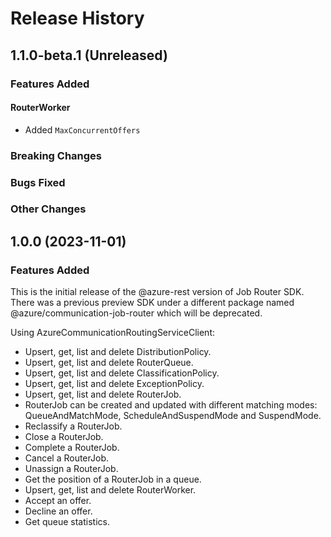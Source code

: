 # Release History

## 1.1.0-beta.1 (Unreleased)

### Features Added

#### RouterWorker

- Added `MaxConcurrentOffers`

### Breaking Changes

### Bugs Fixed

### Other Changes

## 1.0.0 (2023-11-01)

### Features Added

This is the initial release of the @azure-rest version of Job Router SDK.
There was a previous preview SDK under a different package named @azure/communication-job-router which will be deprecated.

Using AzureCommunicationRoutingServiceClient:

- Upsert, get, list and delete DistributionPolicy.
- Upsert, get, list and delete RouterQueue.
- Upsert, get, list and delete ClassificationPolicy.
- Upsert, get, list and delete ExceptionPolicy.
- Upsert, get, list and delete RouterJob.
- RouterJob can be created and updated with different matching modes: QueueAndMatchMode, ScheduleAndSuspendMode and SuspendMode.
- Reclassify a RouterJob.
- Close a RouterJob.
- Complete a RouterJob.
- Cancel a RouterJob.
- Unassign a RouterJob.
- Get the position of a RouterJob in a queue.
- Upsert, get, list and delete RouterWorker.
- Accept an offer.
- Decline an offer.
- Get queue statistics.
